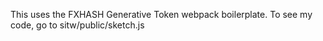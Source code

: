 This uses the FXHASH Generative Token webpack boilerplate. To see my code, go to sitw/public/sketch.js

